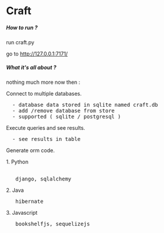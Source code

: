Craft
====================
<h5>How to run ? </h5>
<p>run craft.py</p>
<p>go to <a href=http://127.0.0.1:7171/>http://127.0.0.1:7171/</a></p>

<h5>What it's all about ? </h5>
<p>nothing much more now then :</p>

<p>Connect to multiple databases.</p>
<pre>
  - database data stored in sqlite named craft.db 
  - add /remove database from store
  - supported ( sqlite / postgresql )
</pre>
<p>Execute queries and see results.</p>
<pre>
  - see results in table
</pre>
<p>Generate orm code.</p>
<p>1. Python</p>
<pre>  
   django, sqlalchemy
</pre>
<p> 2. Java</p>
<pre>
   hibernate
</pre>
<p> 3. Javascript</p>
<pre>
   bookshelfjs, sequelizejs 
</pre>
